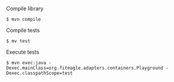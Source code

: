Compile library

	$ mvn compile
	
Compile tests
	
	$ mv test

Execute tests
	
	$ mvn exec:java -Dexec.mainClass=org.fiteagle.adapters.containers.Playground -Dexec.classpathScope=test

